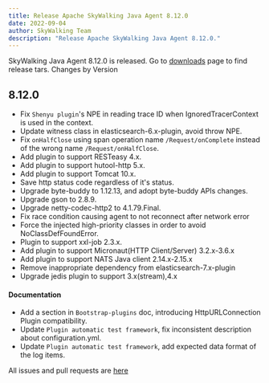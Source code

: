 ```yaml
---
title: Release Apache SkyWalking Java Agent 8.12.0
date: 2022-09-04
author: SkyWalking Team
description: "Release Apache SkyWalking Java Agent 8.12.0."
---
```


SkyWalking Java Agent 8.12.0 is released. Go to [downloads](/downloads) page to find release tars.
Changes by Version

8.12.0
------------------

* Fix `Shenyu plugin`'s NPE in reading trace ID when IgnoredTracerContext is used in the context.
* Update witness class in elasticsearch-6.x-plugin, avoid throw NPE.
* Fix `onHalfClose` using span operation name `/Request/onComplete` instead of the wrong name `/Request/onHalfClose`.
* Add plugin to support RESTeasy 4.x.
* Add plugin to support hutool-http 5.x.
* Add plugin to support Tomcat 10.x.
* Save http status code regardless of it's status.
* Upgrade byte-buddy to 1.12.13, and adopt byte-buddy APIs changes.
* Upgrade gson to 2.8.9.
* Upgrade netty-codec-http2 to 4.1.79.Final.
* Fix race condition causing agent to not reconnect after network error
* Force the injected high-priority classes in order to avoid NoClassDefFoundError.
* Plugin to support xxl-job 2.3.x.
* Add plugin to support Micronaut(HTTP Client/Server) 3.2.x-3.6.x
* Add plugin to support NATS Java client 2.14.x-2.15.x
* Remove inappropriate dependency from elasticsearch-7.x-plugin
* Upgrade jedis plugin to support 3.x(stream),4.x

#### Documentation

* Add a section in `Bootstrap-plugins` doc, introducing HttpURLConnection Plugin compatibility.
* Update `Plugin automatic test framework`, fix inconsistent description about configuration.yml.
* Update `Plugin automatic test framework`, add expected data format of the log items.

All issues and pull requests are [here](https://github.com/apache/skywalking/milestone/138?closed=1)

